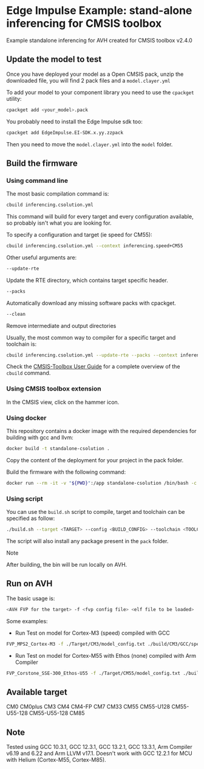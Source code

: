 # Edge Impulse Example: stand-alone inferencing for CMSIS toolbox
Example standalone inferencing for AVH created for CMSIS toolbox v2.4.0

## Update the model to test
Once you have deployed your model as a Open CMSIS pack, unzip the downloaded file, you will find 2 pack files and a `model.clayer.yml`

To add your model to your component library you need to use the `cpackget` utility:
```sh
cpackget add <your_model>.pack
```

You probably need to install the Edge Impulse sdk too:
```sh
cpackget add EdgeImpulse.EI-SDK.x.yy.zzpack
```

Then you need to move the `model.clayer.yml` into the `model` folder.

## Build the firmware

### Using command line
The most basic compilation command is:
```sh
cbuild inferencing.csolution.yml
```
This command will build for every target and every configuration available, so probably isn't what you are looking for.

To specify a configuration and target (ie speed for CM55):
```sh
cbuild inferencing.csolution.yml --context inferencing.speed+CM55
```

Other useful arguments are:
```sh
--update-rte
```
Update the RTE directory, which contains target specific header.

```sh
--packs
```
Automatically download any missing software packs with cpackget.

```sh
--clean
```

Remove intermediate and output directories

Usually, the most common way to compiler for a specific target and toolchain is:
```sh
cbuild inferencing.csolution.yml --update-rte --packs --context inferencing.speed+CM55 --toolchain GCC
```

Check the [CMSIS-Toolbox User Guide](https://github.com/Open-CMSIS-Pack/cmsis-toolbox/blob/main/docs/README.md) for a complete overview of the `cbuild` command.

### Using CMSIS toolbox extension
In the CMSIS view, click on the hammer icon.

### Using docker
This repository contains a docker image with the required dependencies for building with gcc and llvm:
```sh
docker build -t standalone-csolution .
```

Copy the content of the deployment for your project in the pack folder.

Build the firmware with the following command:
```sh
docker run --rm -it -v "${PWD}":/app standalone-csolution /bin/bash -c "./build.sh --target <TARGET> --config <BUILD_CONFIG> --toolchain <TOOLCHAIN>"
```

### Using script
You can use the `build.sh` script to compile, target and toolchain can be specified as follow:

```sh
./build.sh --target <TARGET> --config <BUILD_CONFIG> --toolchain <TOOLCHAIN>
```

The script will also install any package present in the `pack` folder.

> [!Note]
> After building, the bin will be run locally on AVH.

## Run on AVH
The basic usage is:
```sh
<AVH FVP for the target> -f <fvp config file> <elf file to be loaded>
```
Some examples:
- Run Test on model for Cortex-M3 (speed) compiled with GCC
```sh
FVP_MPS2_Cortex-M3 -f ./Target/CM3/model_config.txt ./build/CM3/GCC/speed/outdir/CM3_inferencing.elf
```
- Run Test on model for Cortex-M55 with Ethos (none) compiled with Arm Compiler
```sh
FVP_Corstone_SSE-300_Ethos-U55 -f ./Target/CM55/model_config.txt ./build/CM55/AC6/speed/outdir/CM55_inferencing.elf
```

## Available target
CM0
CM0plus
CM3
CM4
CM4-FP
CM7
CM33
CM55
CM55-U128
CM55-U55-128
CM55-U55-128
CM85

## Note
Tested using GCC 10.3.1, GCC 12.3.1, GCC 13.2.1, GCC 13.3.1, Arm Compiler v6.19 and 6.22 and Arm LLVM v17.1.
Doesn't work with GCC 12.2.1 for MCU with Helium (Cortex-M55, Cortex-M85).
